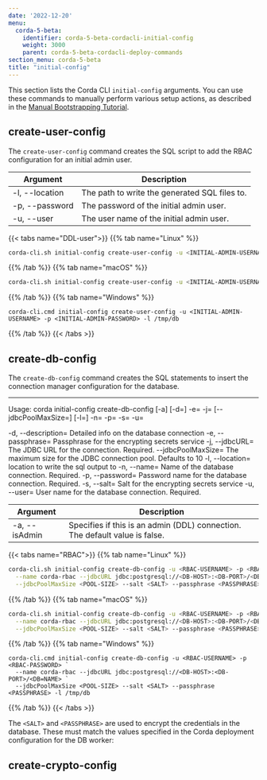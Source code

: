 ```yaml
---
date: '2022-12-20'
menu:
  corda-5-beta:
    identifier: corda-5-beta-cordacli-initial-config
    weight: 3000
    parent: corda-5-beta-cordacli-deploy-commands
section_menu: corda-5-beta
title: "initial-config"
---
```


This section lists the Corda CLI `initial-config` arguments. You can use these commands to manually perform various setup actions, as described in the [Manual Bootstrapping Tutorial](deployment-tutorials/manual.html).

## create-user-config 

The `create-user-config` command creates the SQL script to add the RBAC configuration for an initial admin user. 

| Argument       | Description                                   |
| -------------- | --------------------------------------------- |
| -l, --location | The path to write the generated SQL files to. |
| -p, --password | The password of the initial admin user.       |
| -u, --user     | The user name of the initial admin user.      |

{{< tabs name="DDL-user">}}
{{% tab name="Linux" %}}
```sh
corda-cli.sh initial-config create-user-config -u <INITIAL-ADMIN-USERNAME> -p <INITIAL-ADMIN-PASSWORD> -l /tmp/db
```
{{% /tab %}}
{{% tab name="macOS" %}}
```sh
corda-cli.sh initial-config create-user-config -u <INITIAL-ADMIN-USERNAME> -p <INITIAL-ADMIN-PASSWORD> -l /tmp/db
```
{{% /tab %}}
{{% tab name="Windows" %}}
```shell
corda-cli.cmd initial-config create-user-config -u <INITIAL-ADMIN-USERNAME> -p <INITIAL-ADMIN-PASSWORD> -l /tmp/db
```
{{% /tab %}}
{{< /tabs >}}

## create-db-config

The `create-db-config` command creates the SQL statements to insert the connection manager configuration for the database.
*************************************
Usage: corda initial-config create-db-config [-a] [-d=<description>]
       -e=<passphrase> -j=<jdbcUrl> [--jdbcPoolMaxSize=<jdbcPoolMaxSize>]
       [-l=<location>] -n=<connectionName> -p=<password> -s=<salt> -u=<username>


  -d, --description=<description>
                            Detailed info on the database connection
  -e, --passphrase=<passphrase>
                            Passphrase for the encrypting secrets service
  -j, --jdbcURL=<jdbcUrl>   The JDBC URL for the connection. Required.
      --jdbcPoolMaxSize=<jdbcPoolMaxSize>
                            The maximum size for the JDBC connection pool.
                              Defaults to 10
  -l, --location=<location> location to write the sql output to
  -n, --name=<connectionName>
                            Name of the database connection. Required.
  -p, --password=<password> Password name for the database connection. Required.
  -s, --salt=<salt>         Salt for the encrypting secrets service
  -u, --user=<username>     User name for the database connection. Required.


| Argument       | Description                                   |
| -------------- | --------------------------------------------- |
| -a, --isAdmin | Specifies if this is an admin (DDL) connection. The default value is false. |



{{< tabs name="RBAC">}}
{{% tab name="Linux" %}}
```sh
corda-cli.sh initial-config create-db-config -u <RBAC-USERNAME> -p <RBAC-PASSWORD> \
  --name corda-rbac --jdbcURL jdbc:postgresql://<DB-HOST>:<DB-PORT>/<DB=NAME> \
  --jdbcPoolMaxSize <POOL-SIZE> --salt <SALT> --passphrase <PASSPHRASE> -l /tmp/db
```
{{% /tab %}}
{{% tab name="macOS" %}}
```sh
corda-cli.sh initial-config create-db-config -u <RBAC-USERNAME> -p <RBAC-PASSWORD> \
  --name corda-rbac --jdbcURL jdbc:postgresql://<DB-HOST>:<DB-PORT>/<DB=NAME> \
  --jdbcPoolMaxSize <POOL-SIZE> --salt <SALT> --passphrase <PASSPHRASE> -l /tmp/db
```
{{% /tab %}}
{{% tab name="Windows" %}}
```shell
corda-cli.cmd initial-config create-db-config -u <RBAC-USERNAME> -p <RBAC-PASSWORD> `
  --name corda-rbac --jdbcURL jdbc:postgresql://<DB-HOST>:<DB-PORT>/<DB=NAME> `
  --jdbcPoolMaxSize <POOL-SIZE> --salt <SALT> --passphrase <PASSPHRASE> -l /tmp/db
```
{{% /tab %}}
{{< /tabs >}}

   The `<SALT>` and `<PASSPHRASE>` are used to encrypt the credentials in the database. These must match the values specified in the Corda deployment configuration for the DB worker:

## create-crypto-config